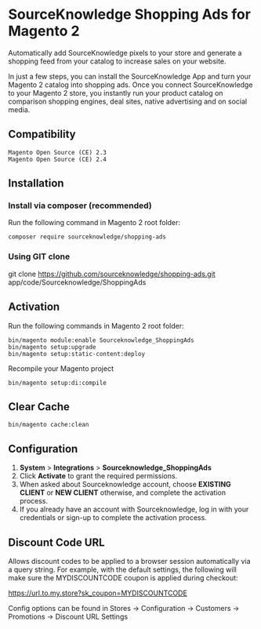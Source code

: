 # SourceKnowledge Shopping Ads for Magento 2
Automatically add SourceKnowledge pixels to your store and generate a shopping feed from your catalog to increase sales on 
your website.

In just a few steps, you can install the SourceKnowledge App and turn your Magento 2 catalog into shopping ads. Once you 
connect SourceKnowledge to your Magento 2 store, you instantly run your product catalog on comparison shopping engines, 
deal sites, native advertising and on social media.

## Compatibility
```
Magento Open Source (CE) 2.3
Magento Open Source (CE) 2.4
```

## Installation
### Install via composer (recommended)
Run the following command in Magento 2 root folder:
```
composer require sourceknowledge/shopping-ads
```

### Using GIT clone
git clone https://github.com/sourceknowledge/shopping-ads.git app/code/Sourceknowledge/ShoppingAds

## Activation
Run the following commands in Magento 2 root folder:
```
bin/magento module:enable Sourceknowledge_ShoppingAds
bin/magento setup:upgrade
bin/magento setup:static-content:deploy
```
Recompile your Magento project
```
bin/magento setup:di:compile
```
## Clear Cache
```
bin/magento cache:clean
```

## Configuration
1. **System** > **Integrations** > **Sourceknowledge_ShoppingAds**
2. Click **Activate** to grant the required permissions.
3. When asked about Sourceknowledge account, choose **EXISTING CLIENT** or **NEW CLIENT** otherwise, and complete the activation process.
4. If you already have an account with Sourceknowledge, log in with your credentials or sign-up to complete the activation process. 

## Discount Code URL
Allows discount codes to be applied to a browser session automatically via a query string. For example, with the default settings, the following will make sure the MYDISCOUNTCODE coupon is applied during checkout:

https://url.to.my.store?sk_coupon=MYDISCOUNTCODE

Config options can be found in Stores -> Configuration -> Customers -> Promotions -> Discount URL Settings
